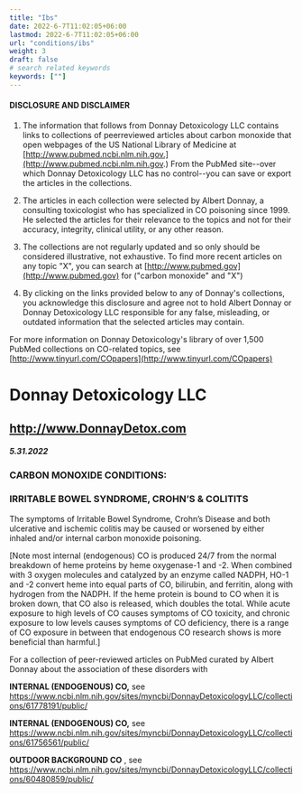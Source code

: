 ```yaml
---
title: "Ibs"
date: 2022-6-7T11:02:05+06:00
lastmod: 2022-6-7T11:02:05+06:00
url: "conditions/ibs"
weight: 3
draft: false
# search related keywords
keywords: [""]
---
```


#### DISCLOSURE AND DISCLAIMER 

1) The information that follows from Donnay Detoxicology LLC contains links to collections of peerreviewed articles about carbon monoxide that open webpages of the US National Library of Medicine at [http://www.pubmed.ncbi.nlm.nih.gov.](http://www.pubmed.ncbi.nlm.nih.gov.) From the PubMed site--over which Donnay Detoxicology LLC has no control--you can save or export the articles in the collections. 

2) The articles in each collection were selected by Albert Donnay, a consulting toxicologist who has specialized in CO poisoning since 1999. He selected the articles for their relevance to the topics and not for their accuracy, integrity, clinical utility, or any other reason. 

3) The collections are not regularly updated and so only should be considered illustrative, not exhaustive. To find more recent articles on any topic "X", you can search at [http://www.pubmed.gov](http://www.pubmed.gov) for ("carbon monoxide" and "X") 

4) By clicking on the links provided below to any of Donnay's collections, you acknowledge this disclosure and agree not to hold Albert Donnay or Donnay Detoxicology LLC responsible for any false, misleading, or outdated information that the selected articles may contain. 

For more information on Donnay Detoxicology's library of over 1,500 PubMed collections on CO-related topics, see [http://www.tinyurl.com/COpapers](http://www.tinyurl.com/COpapers) 


# Donnay Detoxicology LLC 

## http://www.DonnayDetox.com 

##### 5.31.2022 

### CARBON MONOXIDE CONDITIONS: 

### IRRITABLE BOWEL SYNDROME, CROHN’S & COLITITS 

The symptoms of Irritable Bowel Syndrome, Crohn’s Disease and both ulcerative and ischemic colitis may be caused or worsened by either inhaled and/or internal carbon monoxide poisoning. 

[Note most internal (endogenous) CO is produced 24/7 from the normal breakdown of heme proteins by heme oxygenase-1 and -2. When combined with 3 oxygen molecules and catalyzed by an enzyme called NADPH, HO-1 and -2 convert heme into equal parts of CO, bilirubin, and ferritin, along with hydrogen from the NADPH. If the heme protein is bound to CO when it is broken down, that CO also is released, which doubles the total. While acute exposure to high levels of CO causes symptoms of CO toxicity, and chronic exposure to low levels causes symptoms of CO deficiency, there is a range of CO exposure in between that endogenous CO research shows is more beneficial than harmful.] 

For a collection of peer-reviewed articles on PubMed curated by Albert Donnay about the association of these disorders with 

**INTERNAL (ENDOGENOUS) CO,** see https://www.ncbi.nlm.nih.gov/sites/myncbi/DonnayDetoxicologyLLC/collections/61778191/public/ 

**INTERNAL (ENDOGENOUS) CO,** see https://www.ncbi.nlm.nih.gov/sites/myncbi/DonnayDetoxicologyLLC/collections/61756561/public/ 

**OUTDOOR BACKGROUND CO** , see https://www.ncbi.nlm.nih.gov/sites/myncbi/DonnayDetoxicologyLLC/collections/60480859/public/ 


